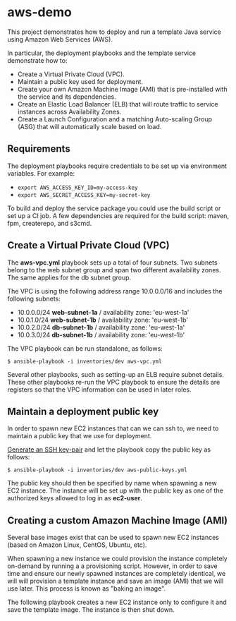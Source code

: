 # aws-demo

This project demonstrates how to deploy and run a template Java service using Amazon Web Services (AWS).

In particular, the deployment playbooks and the template service demonstrate how to:

* Create a Virtual Private Cloud (VPC).
* Maintain a public key used for deployment.
* Create your own Amazon Machine Image (AMI) that is pre-installed with the service and its dependencies.
* Create an Elastic Load Balancer (ELB) that will route traffic to service instances across Availability Zones.
* Create a Launch Configuration and a matching Auto-scaling Group (ASG) that will automatically scale based on load.

## Requirements

The deployment playbooks require credentials to be set up via environment variables. For example:

  * `export AWS_ACCESS_KEY_ID=my-access-key`
  * `export AWS_SECRET_ACCESS_KEY=my-secret-key`

To build and deploy the service package you could use the build script or set up a CI job. A few dependencies are required for the build script: maven, fpm, createrepo, and s3cmd.

## Create a Virtual Private Cloud (VPC)

The **aws-vpc.yml** playbook sets up a total of four subnets. Two subnets belong to the web subnet group and span two different availability zones. The same applies for the db subnet group.

The VPC is using the following address range 10.0.0.0/16 and includes the following subnets:

* 10.0.0.0/24 **web-subnet-1a** / availability zone: 'eu-west-1a'
* 10.0.1.0/24 **web-subnet-1b** / availability zone: 'eu-west-1b'
* 10.0.2.0/24 **db-subnet-1b** / availability zone: 'eu-west-1a'
* 10.0.3.0/24 **db-subnet-1b** / availability zone: 'eu-west-1b'

The VPC playbook can be run standalone, as follows:

`$ ansible-playbook -i inventories/dev aws-vpc.yml`

Several other playbooks, such as setting-up an ELB require subnet details. These other playbooks re-run the VPC playbook to ensure the details are registers so that the VPC information can be used in later roles.

## Maintain a deployment public key

In order to spawn new EC2 instances that can we can ssh to, we need to maintain a public key that we use for deployment.

[Generate an SSH key-pair]( https://help.github.com/articles/generating-ssh-keys/) and let the playbook copy the public key as follows:

`$ ansible-playbook -i inventories/dev aws-public-keys.yml`

The public key should then be specified by name when spawning a new EC2 instance. The instance will be set up with the public key as one of the authorized keys allowed to log in as **ec2-user**.

## Creating a custom Amazon Machine Image (AMI)

Several base images exist that can be used to spawn new EC2 instances (based on Amazon Linux, CentOS, Ubuntu, etc).

When spawning a new instance we could provision the instance completely on-demand by running a a provisioning script.
However, in order to save time and ensure our newly spawned instances are completely identical, we will will provision a template instance and save an image (AMI) that we will use later. This process is known as "baking an image".

The following playbook creates a new EC2 instance only to configure it and save the template image. The instance is then shut down.

